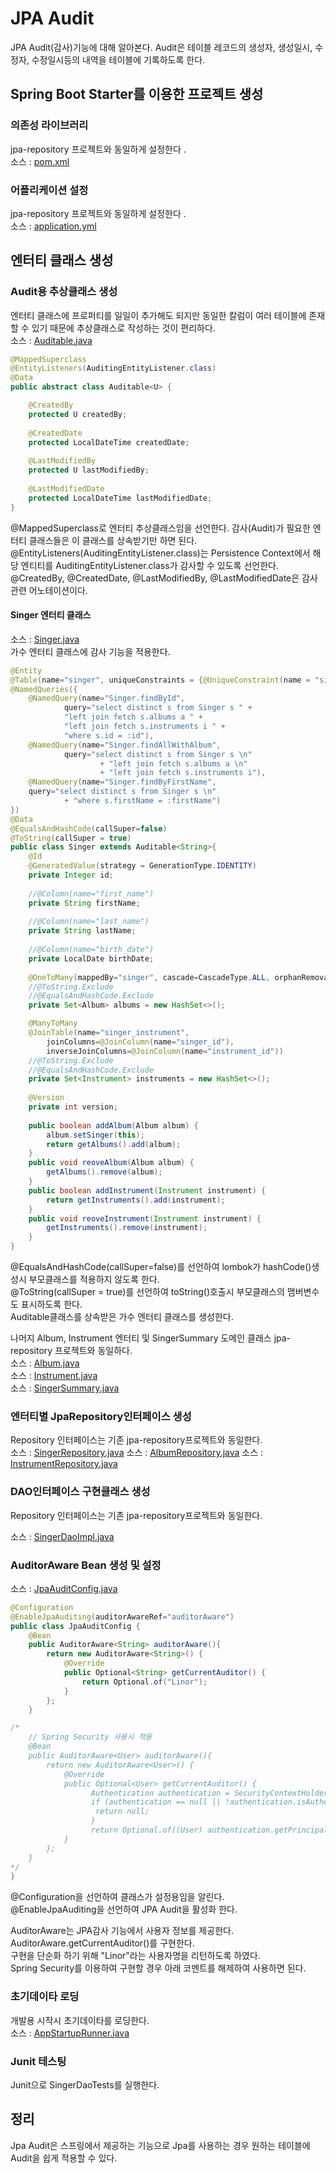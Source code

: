 # JPA Audit
JPA Audit(감사)기능에 대해 알아본다.
Audit은 테이블 레코드의 생성자, 생성일시, 수정자, 수정일시등의 내역을 테이블에 기록하도록 한다.  

## Spring Boot Starter를 이용한 프로젝트 생성
### 의존성 라이브러리
jpa-repository 프로젝트와 동일하게 설정한다  .    
소스 : [pom.xml](pom.xml)

### 어플리케이션 설정
jpa-repository 프로젝트와 동일하게 설정한다  .    
소스 : [application.yml](src/main/resources/application.yml)

## 엔터티 클래스 생성
### Audit용 추상클래스 생성
엔터티 클래스에 프로퍼티를 일일이 추가해도 되지만 동일한 칼럼이 여러 테이블에 존재할 수 있기 때문에 추상클래스로 작성하는 것이 편리하다.  
소스 : [Auditable.java](src/main/java/com/linor/singer/domain/Auditable.java)  
```java
@MappedSuperclass
@EntityListeners(AuditingEntityListener.class)
@Data
public abstract class Auditable<U> {

    @CreatedBy
    protected U createdBy;
    
    @CreatedDate
    protected LocalDateTime createdDate;
    
    @LastModifiedBy
    protected U lastModifiedBy;
    
    @LastModifiedDate
    protected LocalDateTime lastModifiedDate;
}
``` 
@MappedSuperclass로 엔터티 추상클래스임을 선언한다. 감사(Audit)가 필요한 엔터티 클래스들은 이 클래스를 상속받기만 하면 된다.   
@EntityListeners(AuditingEntityListener.class)는 
Persistence Context에서 해당 엔티티를 AuditingEntityListener.class가 감사할 수 있도록 선언한다.  
@CreatedBy, @CreatedDate, @LastModifiedBy, @LastModifiedDate은 감사관련 어노테이션이다.  

#### Singer 엔터티 클래스
소스 : [Singer.java](src/main/java/com/linor/singer/domain/Singer.java)  
가수 엔터티 클래스에 감사 기능을 적용한다.    
```java
@Entity
@Table(name="singer", uniqueConstraints = {@UniqueConstraint(name = "singer_uq_01", columnNames = {"firstName", "lastName"})})
@NamedQueries({
    @NamedQuery(name="Singer.findById",
            query="select distinct s from Singer s " +
            "left join fetch s.albums a " +
            "left join fetch s.instruments i " +
            "where s.id = :id"),
    @NamedQuery(name="Singer.findAllWithAlbum",
            query="select distinct s from Singer s \n"
                    + "left join fetch s.albums a \n"
                    + "left join fetch s.instruments i"),
    @NamedQuery(name="Singer.findByFirstName",
    query="select distinct s from Singer s \n"
            + "where s.firstName = :firstName")
})
@Data
@EqualsAndHashCode(callSuper=false)
@ToString(callSuper = true)
public class Singer extends Auditable<String>{
    @Id
    @GeneratedValue(strategy = GenerationType.IDENTITY)
    private Integer id;
    
    //@Column(name="first_name")
    private String firstName;
    
    //@Column(name="last_name")
    private String lastName;
    
    //@Column(name="birth_date")
    private LocalDate birthDate;
    
    @OneToMany(mappedBy="singer", cascade=CascadeType.ALL, orphanRemoval=true)
    //@ToString.Exclude
    //@EqualsAndHashCode.Exclude
    private Set<Album> albums = new HashSet<>();

    @ManyToMany
    @JoinTable(name="singer_instrument", 
        joinColumns=@JoinColumn(name="singer_id"),
        inverseJoinColumns=@JoinColumn(name="instrument_id"))
    //@ToString.Exclude
    //@EqualsAndHashCode.Exclude
    private Set<Instrument> instruments = new HashSet<>();
    
    @Version
    private int version;
    
    public boolean addAlbum(Album album) {
        album.setSinger(this);
        return getAlbums().add(album);
    }
    public void reoveAlbum(Album album) {
        getAlbums().remove(album);
    }
    public boolean addInstrument(Instrument instrument) {
        return getInstruments().add(instrument);
    }
    public void reoveInstrument(Instrument instrument) {
        getInstruments().remove(instrument);
    }
}
```
@EqualsAndHashCode(callSuper=false)를 선언하여 lombok가 hashCode()생성시 부모클래스를 적용하지 않도록 한다.  
@ToString(callSuper = true)를 선언하여  toString()호출시 부모클래스의 맴버변수도 표시하도록 한다.  
Auditable클래스를 상속받은 가수 엔터티 클래스를 생성한다.  

나머지 Album, Instrument 엔터티 및 SingerSummary 도메인 클래스 jpa-repository 프로젝트와 동일하다.  
소스 : [Album.java](src/main/java/com/linor/singer/domain/Album.java)  
소스 : [Instrument.java](src/main/java/com/linor/singer/domain/Instrument.java)  
소스 : [SingerSummary.java](src/main/java/com/linor/singer/domain/SingerSummary.java)

### 엔터티별 JpaRepository인터페이스 생성 
Repository 인터페이스는 기존 jpa-repository프로젝트와 동일한다.  
소스 : [SingerRepository.java](src/main/java/com/linor/singer/repository/SingerRepository.java)
소스 : [AlbumRepository.java](src/main/java/com/linor/singer/repository/AlbumRepository.java)
소스 : [InstrumentRepository.java](src/main/java/com/linor/singer/repository/InstrumentRepository.java)

### DAO인터페이스 구현클래스 생성
Repository 인터페이스는 기존 jpa-repository프로젝트와 동일한다.  

소스 : [SingerDaoImpl.java](src/main/java/com/linor/singer/repository/SingerDaoImpl.java)

### AuditorAware Bean 생성 및 설정
소스 : [JpaAuditConfig.java](src/main/java/com/linor/singer/config/JpaAuditConfig.java)  
```java
@Configuration
@EnableJpaAuditing(auditorAwareRef="auditorAware")
public class JpaAuditConfig {
    @Bean
    public AuditorAware<String> auditorAware(){
        return new AuditorAware<String>() {
            @Override
            public Optional<String> getCurrentAuditor() {
                return Optional.of("Linor");
            }
        };
    }

/*  
    // Spring Security 사용시 적용
    @Bean
    public AuditorAware<User> auditorAware(){
        return new AuditorAware<User>() {
            @Override
            public Optional<User> getCurrentAuditor() {
                  Authentication authentication = SecurityContextHolder.getContext().getAuthentication();
                  if (authentication == null || !authentication.isAuthenticated()) {
                   return null;
                  }
                  return Optional.of((User) authentication.getPrincipal());
            }
        };
    }
*/
}
```
@Configuration을 선언하여 클래스가 설정용임을 알린다.  
@EnableJpaAuditing을 선언하여 JPA Audit을 활성화 한다.  

AuditorAware는 JPA감사 기능에서 사용자 정보를 제공한다.  
AuditorAware.getCurrentAuditor()를 구현한다.  
구현을 단순화 하기 위해 "Linor"라는 사용자명을 리턴하도록 하였다.  
Spring Security를 이용하여 구현할 경우 아래 코멘트를 해제하여 사용하면 된다.  

### 초기데이타 로딩 
개발용 시작시 초기데이타를 로딩한다.   
소스 : [AppStartupRunner.java](src/main/java/com/linor/singer/config/AppStartupRunner.java)

### Junit 테스팅
Junit으로 SingerDaoTests를 실행한다.

## 정리
Jpa Audit은 스프링에서 제공하는 기능으로 Jpa를 사용하는 경우 원하는 테이블에 Audit을 쉽게 적용할 수 있다.  
